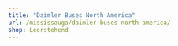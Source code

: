 ```yaml
---
title: "Daimler Buses North America"
url: /mississauga/daimler-buses-north-america/
shop: Leerstehend
---
```

